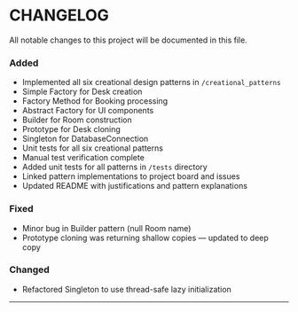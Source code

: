 #  CHANGELOG

All notable changes to this project will be documented in this file.

### Added
  - Implemented all six creational design patterns in `/creational_patterns`
  - Simple Factory for Desk creation
  - Factory Method for Booking processing
  - Abstract Factory for UI components
  - Builder for Room construction
  - Prototype for Desk cloning
  - Singleton for DatabaseConnection
  - Unit tests for all six creational patterns
  - Manual test verification complete
  - Added unit tests for all patterns in `/tests` directory
  - Linked pattern implementations to project board and issues
 - Updated README with justifications and pattern explanations

### Fixed
- Minor bug in Builder pattern (null Room name)
- Prototype cloning was returning shallow copies — updated to deep copy

### Changed
- Refactored Singleton to use thread-safe lazy initialization

---
